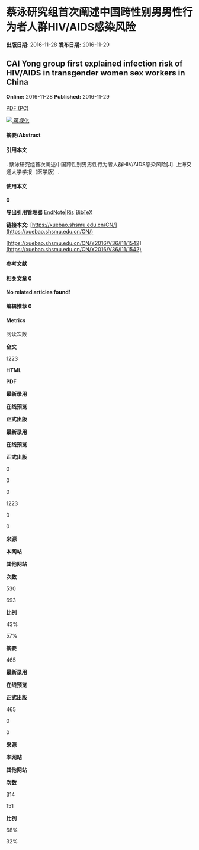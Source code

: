 # 蔡泳研究组首次阐述中国跨性别男男性行为者人群HIV/AIDS感染风险

**出版日期:** 2016-11-28
**发布日期:** 2016-11-29

## CAI Yong group first explained infection risk of HIV/AIDS in transgender women sex workers in China

**Online:** 2016-11-28
**Published:** 2016-11-29

[PDF (PC)](#1)

[_![](../../images/knowledge_map1.png)_ 可视化](lexeme/showArticleByLexeme.do?articleID=11339)

#### 摘要/Abstract

#### 引用本文

. 蔡泳研究组首次阐述中国跨性别男男性行为者人群HIV/AIDS感染风险\[J\]. 上海交通大学学报（医学版）.

#### 使用本文

**0**

**导出引用管理器** [EndNote](https://xuebao.shsmu.edu.cn/CN/article/getTxtFile.do?fileType=EndNote&id=11339)|[Ris](https://xuebao.shsmu.edu.cn/CN/article/getTxtFile.do?fileType=Ris&id=11339)|[BibTeX](https://xuebao.shsmu.edu.cn/CN/article/getTxtFile.do?fileType=BibTeX&id=11339)

**链接本文:** [https://xuebao.shsmu.edu.cn/CN/](https://xuebao.shsmu.edu.cn/CN/)

[https://xuebao.shsmu.edu.cn/CN/Y2016/V36/I11/1542](https://xuebao.shsmu.edu.cn/CN/Y2016/V36/I11/1542)

#### 参考文献

#### 相关文章 0

**No related articles found!**

#### 编辑推荐 0

#### Metrics

阅读次数

**全文**

1223

**HTML**

**PDF**

**最新录用**

**在线预览**

**正式出版**

**最新录用**

**在线预览**

**正式出版**

0

0

0

1223

0

0

**来源**

**本网站**

**其他网站**

**次数**

530

693

**比例**

43%

57%

**摘要**

465

**最新录用**

**在线预览**

**正式出版**

465

0

0

**来源**

**本网站**

**其他网站**

**次数**

314

151

**比例**

68%

32%
